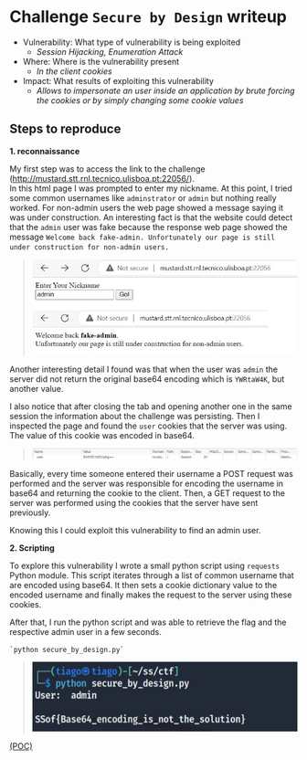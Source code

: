 # Challenge `Secure by Design` writeup

- Vulnerability: What type of vulnerability is being exploited
  - _Session Hijacking, Enumeration Attack_
- Where: Where is the vulnerability present
  - _In the client cookies_
- Impact: What results of exploiting this vulnerability
  - _Allows to impersonate an user inside an application by brute forcing the cookies or by simply changing some cookie values_

## Steps to reproduce

**1. reconnaissance**

My first step was to access the link to the challenge (http://mustard.stt.rnl.tecnico.ulisboa.pt:22056/).  
In this html page I was prompted to enter my nickname. 
At this point, I tried some common usernames like `adminstrator` or `admin` but nothing really worked. For non-admin users the web page showed a message saying it was under construction.
An interesting fact is that the website could detect that the `admin` user was fake because the response web page showed the message 
`Welcome back fake-admin.
Unfortunately our page is still under construction for non-admin users.`  

> [![screenshot][1]][1]

  [1]: ./Images/secure_by_design_merge.jpg

Another interesting detail I found was that when the user was `admin` the server did not return the original base64 encoding which is `YWRtaW4K`, but another value.

I also notice that after closing the tab and opening another one in the same session the information about the challenge was persisting.
Then I inspected the page and found the `user` cookies that the server was using. The value of this cookie was encoded in base64.

> [![screenshot][2]][2]

  [2]: ./Images/secure_by_design_cookies.jpg

Basically, every time someone entered their username a POST request was performed and the server was responsible for encoding the username in base64 and returning the cookie to the client. Then, a GET request to the server was performed using the cookies that the server have sent previously.  

Knowing this I could exploit this vulnerability to find an admin user.

**2. Scripting**

To explore this vulnerability I wrote a small python script using `requests` Python module. This script iterates through a list of common username that are encoded using base64. It then sets a cookie dictionary value to the encoded username and finally makes the request to the server using these cookies. 

After that, I run the python script and was able to retrieve the flag and the respective admin user in a few seconds.

	`python secure_by_design.py`

> [![screenshot][3]][3]

  [3]: ./Images/secure_by_design_flag.jpg

[(POC)](./Code/secure_by_design.py)
